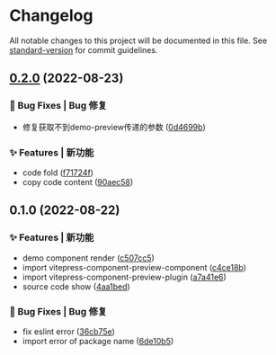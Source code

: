 # Changelog

All notable changes to this project will be documented in this file. See [standard-version](https://github.com/conventional-changelog/standard-version) for commit guidelines.

## [0.2.0](https://github.com/flingyp/vitepress-demo-preview/compare/v0.1.0...v0.2.0) (2022-08-23)


### 🐛 Bug Fixes | Bug 修复

* 修复获取不到demo-preview传递的参数 ([0d4699b](https://github.com/flingyp/vitepress-demo-preview/commit/0d4699bc9d9653242d0bbda0a179bed97087691c))


### ✨ Features | 新功能

* code fold ([f71724f](https://github.com/flingyp/vitepress-demo-preview/commit/f71724f495c7eda4742a83a443eded6f37a9fe86))
* copy code content ([90aec58](https://github.com/flingyp/vitepress-demo-preview/commit/90aec5894ad51db8002eff8abca1f73f2b44fa23))

## 0.1.0 (2022-08-22)


### ✨ Features | 新功能

* demo component render ([c507cc5](https://github.com/flingyp/vitepress-demo-preview/commit/c507cc5e2dc4dcacb75c822000b0e871ca8512b6))
* import vitepress-component-preview-component ([c4ce18b](https://github.com/flingyp/vitepress-demo-preview/commit/c4ce18b099e0323919c93d44228cd0df037f3239))
* import vitepress-component-preview-plugin ([a7a41e6](https://github.com/flingyp/vitepress-demo-preview/commit/a7a41e6c3be8d8f0d90323e8c293c08c7f7e03b8))
* source code show ([4aa1bed](https://github.com/flingyp/vitepress-demo-preview/commit/4aa1bed283b7ab4c96f69768c56a118d4f08ef2d))


### 🐛 Bug Fixes | Bug 修复

* fix eslint error ([36cb75e](https://github.com/flingyp/vitepress-demo-preview/commit/36cb75efa1caf5cda35d57055fa96563ae8ae5e2))
* import error of package name ([6de10b5](https://github.com/flingyp/vitepress-demo-preview/commit/6de10b506bd52318929b7f79aa8032b233c17526))
